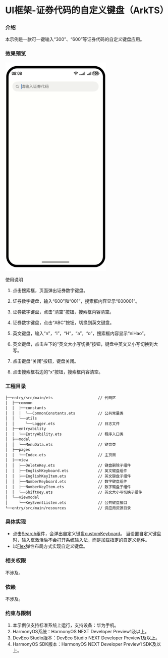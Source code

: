# UI框架-证券代码的自定义键盘（ArkTS）

### 介绍

本示例是一款可一键输入“300”、“600”等证券代码的自定义键盘应用。

### 效果预览

![image](screenshots/device/keyboard.gif)

使用说明

1. 点击搜索框，页面弹出证券数字键盘。

2. 证券数字键盘，输入“600”和“001”，搜索框内容显示“600001”。

3. 证券数字键盘，点击“清空”按钮，搜索框内容清空。

4. 证券数字键盘，点击“ABC”按钮，切换到英文键盘。

5. 英文键盘，输入“n”，“i”，“H”，“a”，“o”，搜索框内容显示“niHao”。

6. 英文键盘，点击左下的“英文大小写切换”按钮，键盘中英文又小写切换到大写。

7. 点击键盘“关闭”按钮，键盘关闭。

8. 点击搜索框右边的“x”按钮，搜索框内容清空。

### 工程目录

```
├──entry/src/main/ets	                 // 代码区
│  ├──common
│  │  ├──constants
│  │  │  └──CommonConstants.ets          // 公共常量类
│  │  └──utils
│  │     └──Logger.ets	                 // 日志文件
│  ├──entryability
│  │  └──EntryAbility.ets                // 程序入口类
│  ├──model
│  │  └──MenuData.ets                    // 键盘类
│  ├──pages
│  │  └──Index.ets                       // 主页面
│  ├──view
│  │  ├──DeleteKey.ets                   // 键盘删除子组件
│  │  ├──EnglishKeyboard.ets             // 英文键盘组件
│  │  ├──EnglishKeyItem.ets              // 英文键盘子组件
│  │  ├──NumberKeyboard.ets              // 数字键盘组件
│  │  ├──NumberKeyItem.ets               // 数字键盘子组件
│  │  └──ShiftKey.ets                    // 英文大小写切换子组件
│  └──viewmodel
│     └──KeyEventListen.ets              // 公共键盘接口
└──entry/src/main/resources              // 资应用资源目录
```

### 具体实现 

- 点击[Search](https://developer.huawei.com/consumer/cn/doc/harmonyos-references/ts-basic-components-search-0000001821000873)组件，会弹出自定义键盘[customKeyboard](https://developer.huawei.com/consumer/cn/doc/harmonyos-references/ts-basic-components-search-0000001821000873#ZH-CN_TOPIC_0000001821000873__%E5%B1%9E%E6%80%A7)。 当设置自定义键盘时，输入框激活后不会打开系统输入法，而是加载指定的自定义组件。
- 以[Flex](https://developer.huawei.com/consumer/cn/doc/harmonyos-references/ts-container-flex-0000001774280950)弹性布局方式实现自定义键盘。

### 相关权限

不涉及。

### 依赖

不涉及。

### 约束与限制

1. 本示例仅支持标准系统上运行，支持设备：华为手机。
2. HarmonyOS系统：HarmonyOS NEXT Developer Preview1及以上。
3. DevEco Studio版本：DevEco Studio NEXT Developer Preview1及以上。
4. HarmonyOS SDK版本：HarmonyOS NEXT Developer Preview1 SDK及以上。